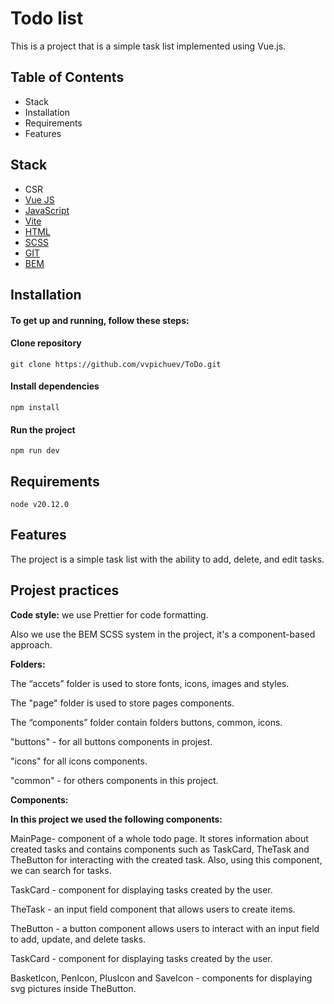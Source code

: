 # Todo list
This is a project that is a simple task list implemented using Vue.js.
## Table of Contents
* Stack
* Installation
* Requirements
* Features
## Stack
* CSR
* [Vue JS](https://ru.vuejs.org/)
* [JavaScript](https://developer.mozilla.org/en-US/docs/Web/JavaScript/Guide)
* [Vite](https://vitejs.dev/)
* [HTML](https://html.spec.whatwg.org/multipage/)
* [SCSS](https://sass-lang.com/)
* [GIT](https://www.git-scm.com/)
* [BEM](https://getbem.com/)
## Installation
#### To get up and running, follow these steps:
#### Clone repository
    git clone https://github.com/vvpichuev/ToDo.git
#### Install dependencies
    npm install
#### Run the project
    npm run dev
## Requirements
    node v20.12.0
## Features
The project is a simple task list with the ability to add, delete, and edit tasks.

## Projest practices
**Code style:** we use Prettier for code formatting.

Also we use the BEM SCSS system in the project, it's a component-based approach.

**Folders:**

The “accets” folder is used to store fonts, icons, images and styles.

The "page" folder is used to store pages components.

The “components” folder contain folders buttons, common, icons.

"buttons" - for all buttons components in projest.

"icons"  for all icons components.

"common" - for others components in this project.

**Components:**

**In this project we used the following components:**

MainPage- component of a whole todo page.
It stores information about created tasks and contains components such as TaskCard, TheTask and TheButton for interacting with the created task.
Also, using this component, we can search for tasks.

TaskCard - component for displaying tasks created by the user.

TheTask - an input field component that allows users to create items.

TheButton - a button component allows users to interact with an input field to add, update, and delete tasks.

TaskCard - component for displaying tasks created by the user.

BasketIcon, PenIcon, PlusIcon and SaveIcon - components for displaying svg pictures inside TheButton.
